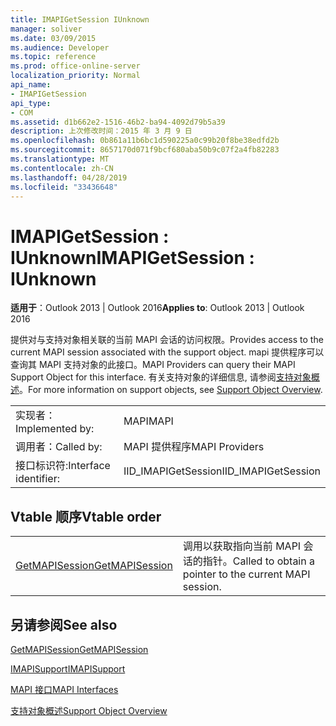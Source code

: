 ```yaml
---
title: IMAPIGetSession IUnknown
manager: soliver
ms.date: 03/09/2015
ms.audience: Developer
ms.topic: reference
ms.prod: office-online-server
localization_priority: Normal
api_name:
- IMAPIGetSession
api_type:
- COM
ms.assetid: d1b662e2-1516-46b2-ba94-4092d79b5a39
description: 上次修改时间：2015 年 3 月 9 日
ms.openlocfilehash: 0b861a11b6bc1d590225a0c99b20f8be38edfd2b
ms.sourcegitcommit: 8657170d071f9bcf680aba50b9c07f2a4fb82283
ms.translationtype: MT
ms.contentlocale: zh-CN
ms.lasthandoff: 04/28/2019
ms.locfileid: "33436648"
---
```

# <a name="imapigetsession--iunknown"></a><span data-ttu-id="f307e-103">IMAPIGetSession : IUnknown</span><span class="sxs-lookup"><span data-stu-id="f307e-103">IMAPIGetSession : IUnknown</span></span>

  
  
<span data-ttu-id="f307e-104">**适用于**：Outlook 2013 | Outlook 2016</span><span class="sxs-lookup"><span data-stu-id="f307e-104">**Applies to**: Outlook 2013 | Outlook 2016</span></span> 
  
<span data-ttu-id="f307e-105">提供对与支持对象相关联的当前 MAPI 会话的访问权限。</span><span class="sxs-lookup"><span data-stu-id="f307e-105">Provides access to the current MAPI session associated with the support object.</span></span> <span data-ttu-id="f307e-106">mapi 提供程序可以查询其 MAPI 支持对象的此接口。</span><span class="sxs-lookup"><span data-stu-id="f307e-106">MAPI Providers can query their MAPI Support Object for this interface.</span></span> <span data-ttu-id="f307e-107">有关支持对象的详细信息, 请参阅[支持对象概述](support-object-overview.md)。</span><span class="sxs-lookup"><span data-stu-id="f307e-107">For more information on support objects, see [Support Object Overview](support-object-overview.md).</span></span>
  
|||
|:-----|:-----|
|<span data-ttu-id="f307e-108">实现者：</span><span class="sxs-lookup"><span data-stu-id="f307e-108">Implemented by:</span></span>  <br/> |<span data-ttu-id="f307e-109">MAPI</span><span class="sxs-lookup"><span data-stu-id="f307e-109">MAPI</span></span>  <br/> |
|<span data-ttu-id="f307e-110">调用者：</span><span class="sxs-lookup"><span data-stu-id="f307e-110">Called by:</span></span>  <br/> |<span data-ttu-id="f307e-111">MAPI 提供程序</span><span class="sxs-lookup"><span data-stu-id="f307e-111">MAPI Providers</span></span>  <br/> |
|<span data-ttu-id="f307e-112">接口标识符:</span><span class="sxs-lookup"><span data-stu-id="f307e-112">Interface identifier:</span></span>  <br/> |<span data-ttu-id="f307e-113">IID_IMAPIGetSession</span><span class="sxs-lookup"><span data-stu-id="f307e-113">IID_IMAPIGetSession</span></span>  <br/> |
   
## <a name="vtable-order"></a><span data-ttu-id="f307e-114">Vtable 顺序</span><span class="sxs-lookup"><span data-stu-id="f307e-114">Vtable order</span></span>

|||
|:-----|:-----|
|[<span data-ttu-id="f307e-115">GetMAPISession</span><span class="sxs-lookup"><span data-stu-id="f307e-115">GetMAPISession</span></span>](imapigetsession-getmapisession.md) <br/> |<span data-ttu-id="f307e-116">调用以获取指向当前 MAPI 会话的指针。</span><span class="sxs-lookup"><span data-stu-id="f307e-116">Called to obtain a pointer to the current MAPI session.</span></span>  <br/> |
   
## <a name="see-also"></a><span data-ttu-id="f307e-117">另请参阅</span><span class="sxs-lookup"><span data-stu-id="f307e-117">See also</span></span>



[<span data-ttu-id="f307e-118">GetMAPISession</span><span class="sxs-lookup"><span data-stu-id="f307e-118">GetMAPISession</span></span>](imapigetsession-getmapisession.md)
  
[<span data-ttu-id="f307e-119">IMAPISupport</span><span class="sxs-lookup"><span data-stu-id="f307e-119">IMAPISupport</span></span>](imapisupportiunknown.md)


[<span data-ttu-id="f307e-120">MAPI 接口</span><span class="sxs-lookup"><span data-stu-id="f307e-120">MAPI Interfaces</span></span>](mapi-interfaces.md)
  
[<span data-ttu-id="f307e-121">支持对象概述</span><span class="sxs-lookup"><span data-stu-id="f307e-121">Support Object Overview</span></span>](support-object-overview.md)

